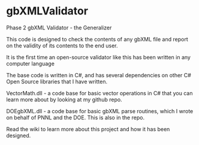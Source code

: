 gbXMLValidator
==============

Phase 2 gbXML Validator - the Generalizer

This code is designed to check the contents of any gbXML file and report on the validity of its contents to the end user.

It is the first time an open-source validator like this has been written in any computer language 

The base code is written in C#, and has several dependencies on other C# Open Source libraries that I have written.

VectorMath.dll - a code base for basic vector operations in C# that you can learn more about by looking at my github repo.

DOEgbXML.dll - a code base for basic gbXML parse routines, which I wrote on behalf of PNNL and the DOE.  This is also in the repo.

Read the wiki to learn more about this project and how it has been designed.


